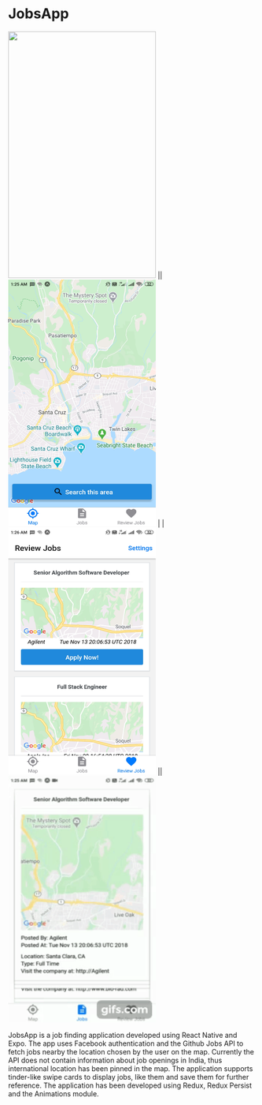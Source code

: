 # JobsApp


<img src="https://j.gifs.com/mO9ng0.gif" width="300" height="500" /> || <img src="https://github.com/juhitiwari/JobsApp/blob/master/s1.jpg" width="300" height="500" /> |
|<img src="https://github.com/juhitiwari/JobsApp/blob/master/s2.jpg" width="300" height="500" /> || <img src="https://github.com/juhitiwari/JobsApp/blob/master/gif.gif" width="300" height="500" />



JobsApp is a job finding application developed using React Native and Expo. The app uses Facebook authentication and the Github 
Jobs API to fetch jobs nearby the location chosen by the user on the map. Currently the API does not contain information about 
job openings in India, thus international location has been pinned in the map.
The application supports tinder-like swipe cards to display jobs, like them and save them for further reference. 
The application has been developed using Redux, Redux Persist and the Animations module.


